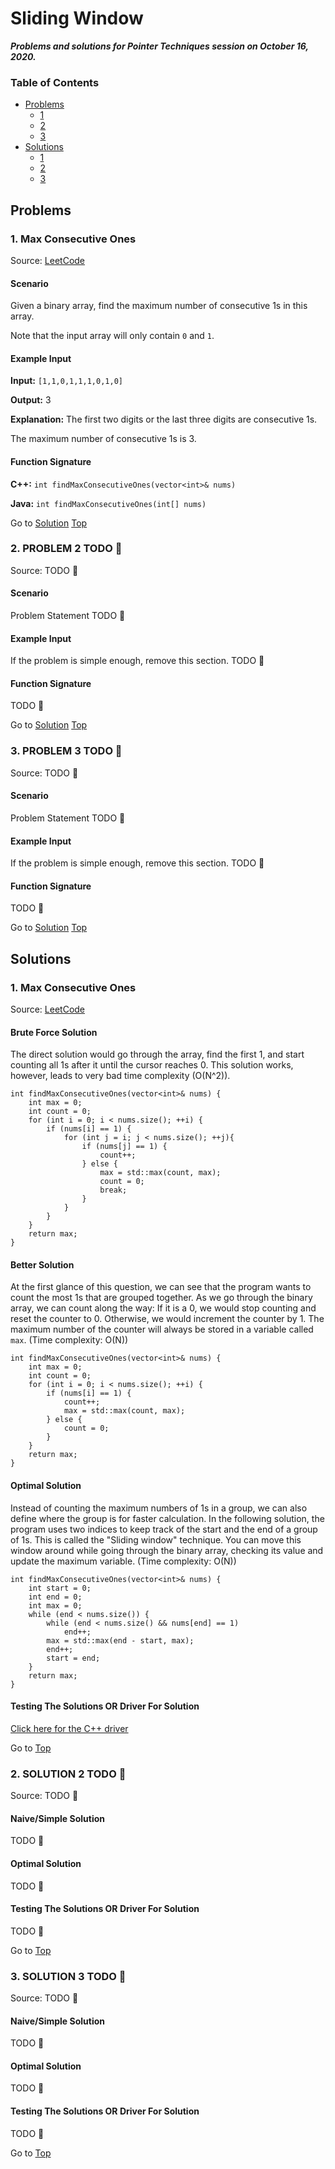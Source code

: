 <!-- Don't remove -->
<a name="top"/>

# Sliding Window

***Problems and solutions for Pointer Techniques session on October 16, 2020.***

### Table of Contents

* [Problems](#problems)
  * [1](#p1)
  * [2](#p2)
  * [3](#p3)
* [Solutions](#solutions)
  * [1](#s1)
  * [2](#s2)
  * [3](#s3)

<!-- Don't remove -->
<a name="problems"/>

## Problems

<a name="p1"/>

### 1. Max Consecutive Ones

Source: [LeetCode](https://leetcode.com/problems/max-consecutive-ones/)

#### Scenario

Given a binary array, find the maximum number of consecutive 1s in this array.

Note that the input array will only contain `0` and `1`.

#### Example Input

**Input:** `[1,1,0,1,1,1,0,1,0]`

**Output:** 3

**Explanation:** 
The first two digits or the last three digits are consecutive 1s.

The maximum number of consecutive 1s is 3.

#### Function Signature

**C++:** `int findMaxConsecutiveOnes(vector<int>& nums)`

**Java:** `int findMaxConsecutiveOnes(int[] nums)`

<!-- Don't remove -->
Go to [Solution](#s1)   [Top](#top)

<!-- Don't remove -->
<a name="p2"/>

### 2. PROBLEM 2 TODO :bug:

Source: TODO :bug:

#### Scenario

Problem Statement TODO :bug:

#### Example Input

If the problem is simple enough, remove this section. TODO :bug:

#### Function Signature

TODO :bug:

<!-- Don't remove -->
Go to [Solution](#s2)   [Top](#top)

<!-- Don't remove -->
<a name="p3"/>

### 3. PROBLEM 3 TODO :bug:

Source: TODO :bug:

#### Scenario

Problem Statement TODO :bug:

#### Example Input

If the problem is simple enough, remove this section. TODO :bug:

#### Function Signature

TODO :bug:

<!-- Don't remove -->
Go to [Solution](#s3)   [Top](#top)

<!-- Don't remove -->
<a name="solutions"/>

## Solutions

<!-- Don't remove -->
<a name="s1"/>

### 1. Max Consecutive Ones

Source: [LeetCode](https://leetcode.com/problems/max-consecutive-ones/)

#### Brute Force Solution

The direct solution would go through the array, find the first 1, and 
start counting all 1s after it until the cursor reaches 0. This solution
works, however, leads to very bad time complexity (O(N^2)).

```
int findMaxConsecutiveOnes(vector<int>& nums) {
    int max = 0;
    int count = 0;
    for (int i = 0; i < nums.size(); ++i) {
        if (nums[i] == 1) {
            for (int j = i; j < nums.size(); ++j){
                if (nums[j] == 1) {
                    count++;
                } else {
                    max = std::max(count, max);
                    count = 0;
                    break;
                }
            }
        }
    }
    return max;
}
```


#### Better Solution

At the first glance of this question, we can see that the program wants to 
count the most 1s that are grouped together. As we go through the binary 
array, we can count along the way: If it is a 0, we would stop counting 
and reset the counter to 0. Otherwise, we would increment the counter by 1. 
The maximum number of the counter will always be stored in a variable called 
`max`. (Time complexity: O(N))

```
int findMaxConsecutiveOnes(vector<int>& nums) {
    int max = 0;
    int count = 0;
    for (int i = 0; i < nums.size(); ++i) {
        if (nums[i] == 1) {
            count++;
            max = std::max(count, max);
        } else {
            count = 0;
        }
    }
    return max;
}
```

#### Optimal Solution

Instead of counting the maximum numbers of 1s in a group, we can also define 
where the group is for faster calculation. In the following solution, the 
program uses two indices to keep track of the start and the end of a group 
of 1s. This is called the "Sliding window" technique. You can move this 
window around while going through the binary array, checking its value and 
update the maximum variable. (Time complexity: O(N))

```
int findMaxConsecutiveOnes(vector<int>& nums) {
    int start = 0;
    int end = 0;
    int max = 0;
    while (end < nums.size()) {
        while (end < nums.size() && nums[end] == 1)
            end++;
        max = std::max(end - start, max);
        end++;
        start = end;
    }
    return max;
}
```

#### Testing The Solutions OR Driver For Solution

[Click here for the C++ driver](./QuestionOne/driver.cpp)

<!-- Don't remove -->
Go to [Top](#top)

<!-- Don't remove -->
<a name="s2"/>

### 2. SOLUTION 2 TODO :bug:

Source: TODO :bug:

#### Naive/Simple Solution

TODO :bug:

#### Optimal Solution

TODO :bug:

#### Testing The Solutions OR Driver For Solution

TODO :bug:

<!-- Don't remove -->
Go to [Top](#top)

<!-- Don't remove -->
<a name="s3"/>

### 3. SOLUTION 3 TODO :bug:

Source: TODO :bug:

#### Naive/Simple Solution 

TODO :bug:

#### Optimal Solution

TODO :bug:

#### Testing The Solutions OR Driver For Solution

TODO :bug:

<!-- Don't remove -->
Go to [Top](#top)
